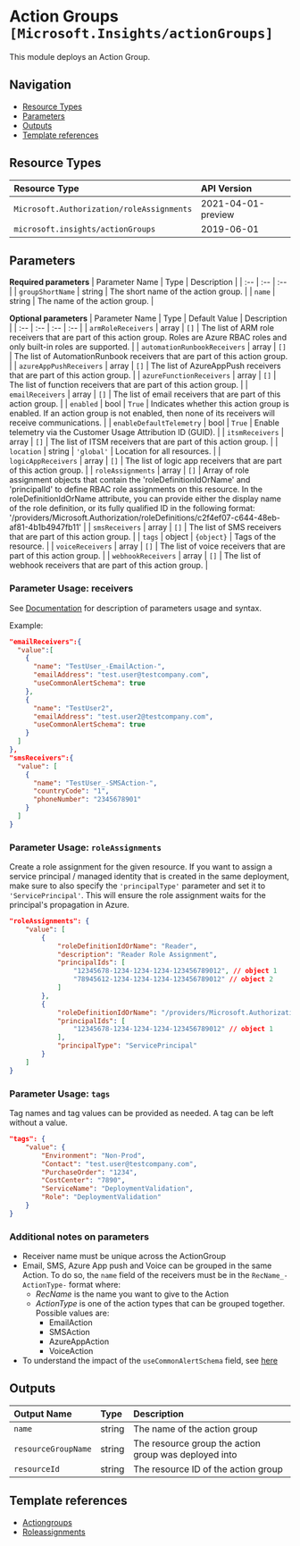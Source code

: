# Action Groups `[Microsoft.Insights/actionGroups]`

This module deploys an Action Group.

## Navigation

- [Resource Types](#Resource-Types)
- [Parameters](#Parameters)
- [Outputs](#Outputs)
- [Template references](#Template-references)

## Resource Types

| Resource Type | API Version |
| :-- | :-- |
| `Microsoft.Authorization/roleAssignments` | 2021-04-01-preview |
| `microsoft.insights/actionGroups` | 2019-06-01 |

## Parameters

**Required parameters**
| Parameter Name | Type | Description |
| :-- | :-- | :-- |
| `groupShortName` | string | The short name of the action group. |
| `name` | string | The name of the action group. |

**Optional parameters**
| Parameter Name | Type | Default Value | Description |
| :-- | :-- | :-- | :-- |
| `armRoleReceivers` | array | `[]` | The list of ARM role receivers that are part of this action group. Roles are Azure RBAC roles and only built-in roles are supported. |
| `automationRunbookReceivers` | array | `[]` | The list of AutomationRunbook receivers that are part of this action group. |
| `azureAppPushReceivers` | array | `[]` | The list of AzureAppPush receivers that are part of this action group. |
| `azureFunctionReceivers` | array | `[]` | The list of function receivers that are part of this action group. |
| `emailReceivers` | array | `[]` | The list of email receivers that are part of this action group. |
| `enabled` | bool | `True` | Indicates whether this action group is enabled. If an action group is not enabled, then none of its receivers will receive communications. |
| `enableDefaultTelemetry` | bool | `True` | Enable telemetry via the Customer Usage Attribution ID (GUID). |
| `itsmReceivers` | array | `[]` | The list of ITSM receivers that are part of this action group. |
| `location` | string | `'global'` | Location for all resources. |
| `logicAppReceivers` | array | `[]` | The list of logic app receivers that are part of this action group. |
| `roleAssignments` | array | `[]` | Array of role assignment objects that contain the 'roleDefinitionIdOrName' and 'principalId' to define RBAC role assignments on this resource. In the roleDefinitionIdOrName attribute, you can provide either the display name of the role definition, or its fully qualified ID in the following format: '/providers/Microsoft.Authorization/roleDefinitions/c2f4ef07-c644-48eb-af81-4b1b4947fb11' |
| `smsReceivers` | array | `[]` | The list of SMS receivers that are part of this action group. |
| `tags` | object | `{object}` | Tags of the resource. |
| `voiceReceivers` | array | `[]` | The list of voice receivers that are part of this action group. |
| `webhookReceivers` | array | `[]` | The list of webhook receivers that are part of this action group. |


### Parameter Usage: receivers

See [Documentation](https://docs.microsoft.com/en-us/azure/templates/microsoft.insights/2019-06-01/actiongroups) for description of parameters usage and syntax.

Example:

```json
"emailReceivers":{
  "value":[
    {
      "name": "TestUser_-EmailAction-",
      "emailAddress": "test.user@testcompany.com",
      "useCommonAlertSchema": true
    },
    {
      "name": "TestUser2",
      "emailAddress": "test.user2@testcompany.com",
      "useCommonAlertSchema": true
    }
  ]
},
"smsReceivers":{
  "value": [
    {
      "name": "TestUser_-SMSAction-",
      "countryCode": "1",
      "phoneNumber": "2345678901"
    }
  ]
}
```

### Parameter Usage: `roleAssignments`

Create a role assignment for the given resource. If you want to assign a service principal / managed identity that is created in the same deployment, make sure to also specify the `'principalType'` parameter and set it to `'ServicePrincipal'`. This will ensure the role assignment waits for the principal's propagation in Azure.

```json
"roleAssignments": {
    "value": [
        {
            "roleDefinitionIdOrName": "Reader",
            "description": "Reader Role Assignment",
            "principalIds": [
                "12345678-1234-1234-1234-123456789012", // object 1
                "78945612-1234-1234-1234-123456789012" // object 2
            ]
        },
        {
            "roleDefinitionIdOrName": "/providers/Microsoft.Authorization/roleDefinitions/c2f4ef07-c644-48eb-af81-4b1b4947fb11",
            "principalIds": [
                "12345678-1234-1234-1234-123456789012" // object 1
            ],
            "principalType": "ServicePrincipal"
        }
    ]
}
```

### Parameter Usage: `tags`

Tag names and tag values can be provided as needed. A tag can be left without a value.

```json
"tags": {
    "value": {
        "Environment": "Non-Prod",
        "Contact": "test.user@testcompany.com",
        "PurchaseOrder": "1234",
        "CostCenter": "7890",
        "ServiceName": "DeploymentValidation",
        "Role": "DeploymentValidation"
    }
}
```

### Additional notes on parameters

- Receiver name must be unique across the ActionGroup
- Email, SMS, Azure App push and Voice can be grouped in the same Action. To do so, the `name` field of the receivers must be in the `RecName_-ActionType-` format where:
  - _RecName_ is the name you want to give to the Action
  - _ActionType_ is one of the action types that can be grouped together. Possible values are:
    - EmailAction
    - SMSAction
    - AzureAppAction
    - VoiceAction
- To understand the impact of the `useCommonAlertSchema` field, see [here](https://docs.microsoft.com/en-us/azure/azure-monitor/platform/alerts-common-schema)

## Outputs

| Output Name | Type | Description |
| :-- | :-- | :-- |
| `name` | string | The name of the action group  |
| `resourceGroupName` | string | The resource group the action group was deployed into |
| `resourceId` | string | The resource ID of the action group  |

## Template references

- [Actiongroups](https://docs.microsoft.com/en-us/azure/templates/microsoft.insights/2019-06-01/actionGroups)
- [Roleassignments](https://docs.microsoft.com/en-us/azure/templates/Microsoft.Authorization/roleAssignments)
